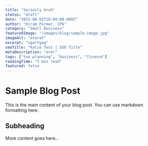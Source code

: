 ```yaml
---
title: "Seriosly bruh"
status: "draft"
date: "2025-08-02T10:00:00.000Z"
author: "Hiram Parmar, CPA"
category: "Small Business"
featuredImage: "/images/blog/sample-image.jpg"
imageAlt: "arwrat"
excerpt: "sgartgag"
seoTitle: "Katie Test | SEO Title"
metaDescription: "erer"
tags: ["tax planning", "business", "finance"]
readingTime: "5 min read"
featured: false
---
```


# Sample Blog Post

This is the main content of your blog post. You can use markdown formatting here.

## Subheading

More content goes here...

